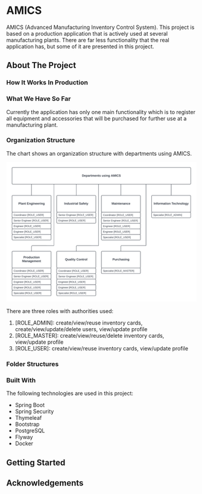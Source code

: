 # AMICS
AMICS (Advanced Manufacturing Inventory Control System).
This project is based on a production application that is actively used at several manufacturing plants.
There are far less functionality that the real application has, but some of it are presented in this project.

## About The Project

### How It Works In Production


### What We Have So Far
Currently the application has only one main functionality which is to register all equipment and accessories
that will be purchased for further use at a manufacturing plant.

### Organization Structure
The chart shows an organization structure with departments using AMICS.

![org-structure](src/main/resources/static/images-readme/org-structure.png)

There are three roles with authorities used:
1. [ROLE_ADMIN]: create/view/reuse inventory cards, create/view/update/delete users, view/update profile
1. [ROLE_MASTER]: create/view/reuse/delete inventory cards, view/update profile
1. [ROLE_USER]: create/view/reuse inventory cards, view/update profile

### Folder Structures


### Built With
The following technologies are used in this project:
* Spring Boot
* Spring Security
* Thymeleaf
* Bootstrap
* PostgreSQL
* Flyway
* Docker

## Getting Started


## Acknowledgements

